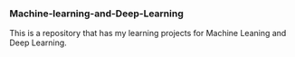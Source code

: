 ### Machine-learning-and-Deep-Learning

This is a repository that has my learning projects for Machine Leaning and Deep Learning.
